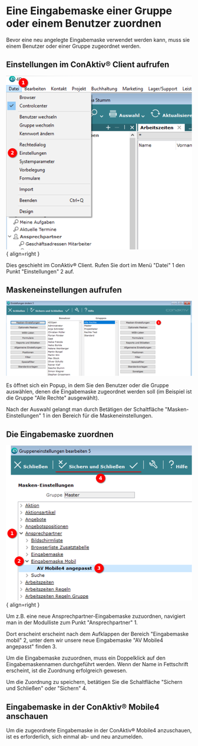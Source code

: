 # Eine Eingabemaske einer Gruppe oder einem Benutzer zuordnen

Bevor eine neu angelegte Eingabemaske verwendet werden kann, muss sie einem Benutzer oder einer Gruppe zugeordnet werden.

## Einstellungen im ConAktiv® Client aufrufen

![Einstellungen aufrufen](./einstellungen-aufrufen.png#small){ align=right }

Dies geschieht im ConAktiv® Client. Rufen Sie dort im Menü "Datei" <span class="number">1</span> den Punkt "Einstellungen" <span class="number">2</span> auf.

<div class="clear"></div>

## Maskeneinstellungen aufrufen

![Maskeneinstellungen aufrufen](./masken-einstellungen.png)

Es öffnet sich ein Popup, in dem Sie den Benutzer oder die Gruppe auswählen, denen die Eingabemaske zugeordnet werden soll (im Beispiel ist die Gruppe "Alle Rechte" ausgewählt).

Nach der Auswahl gelangt man durch Betätigen der Schaltfläche "Masken-Einstellungen" <span class="number">1</span> in den Bereich für die Maskeneinstellungen.

## Die Eingabemaske zuordnen

![Eingabemaske zuordnen](./masken-einstellungen-uebernehmen.png#medium){ align=right }

Um z.B. eine neue Ansprechpartner-Eingabemaske zuzuordnen, navigiert man in der Modulliste zum Punkt "Ansprechpartner" <span class="number">1</span>.

Dort erscheint erscheint nach dem Aufklappen der Bereich "Eingabemaske mobil" <span class="number">2</span>, unter dem wir unsere neue Eingabemaske "AV Mobile4 angepasst" finden <span class="number">3</span>.

Um die Eingabemaske zuzuordnen, muss ein Doppelklick auf den Eingabemaskennamen durchgeführt werden. Wenn der Name in Fettschrift erscheint, ist die Zuordnung erfolgreich gewesen.

Um die Zuordnung zu speichern, betätigen Sie die Schaltfläche "Sichern und Schließen" oder "Sichern" <span class="number">4</span>.

<div class="clear"></div>

## Eingabemaske in der ConAktiv® Mobile4 anschauen

Um die zugeordnete Eingabemaske in der ConAktiv® Mobile4 anzuschauen, ist es erforderlich, sich einmal ab- und neu anzumelden.
